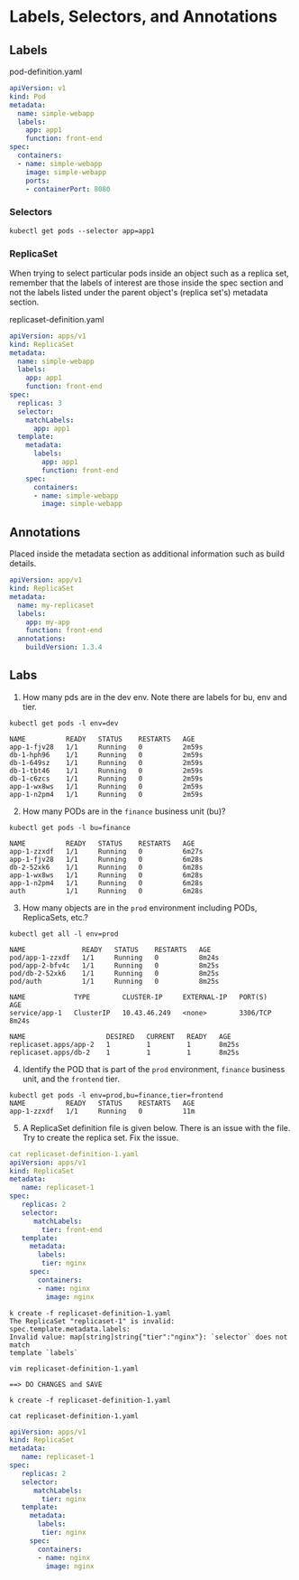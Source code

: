 # Labels, Selectors, and Annotations

## Labels

pod-definition.yaml
~~~yaml
apiVersion: v1
kind: Pod
metadata:
  name: simple-webapp
  labels:
    app: app1
    function: front-end
spec:
  containers:
  - name: simple-webapp
    image: simple-webapp
    ports:
    - containerPort: 8080
~~~

### Selectors

``` 
kubectl get pods --selector app=app1
```

### ReplicaSet

When trying to select particular pods inside an object such as a replica set, remember
that the labels of interest are those inside the spec section and not the labels 
listed under the parent object's (replica set's) metadata section.

replicaset-definition.yaml

~~~yaml
apiVersion: apps/v1
kind: ReplicaSet
metadata:
  name: simple-webapp
  labels: 
    app: app1
    function: front-end
spec:
  replicas: 3
  selector:
    matchLabels:
      app: app1
  template:
    metadata:
      labels:
        app: app1
        function: front-end
    spec:
      containers:
      - name: simple-webapp
        image: simple-webapp 
~~~

## Annotations

Placed inside the metadata section as additional information such as build details.

~~~yaml
apiVersion: app/v1
kind: ReplicaSet
metadata:
  name: my-replicaset
  labels:
    app: my-app
    function: front-end
  annotations:
    buildVersion: 1.3.4
~~~

## Labs

1. How many pds are in the dev env. Note there are labels for bu, env and tier.

``` 
kubectl get pods -l env=dev

NAME          READY   STATUS    RESTARTS   AGE
app-1-fjv28   1/1     Running   0          2m59s
db-1-hph96    1/1     Running   0          2m59s
db-1-649sz    1/1     Running   0          2m59s
db-1-tbt46    1/1     Running   0          2m59s
db-1-c6zcs    1/1     Running   0          2m59s
app-1-wx8ws   1/1     Running   0          2m59s
app-1-n2pm4   1/1     Running   0          2m59s
``` 


2. How many PODs are in the `finance` business unit (bu)?

``` 
kubectl get pods -l bu=finance

NAME          READY   STATUS    RESTARTS   AGE
app-1-zzxdf   1/1     Running   0          6m27s
app-1-fjv28   1/1     Running   0          6m28s
db-2-52xk6    1/1     Running   0          6m28s
app-1-wx8ws   1/1     Running   0          6m28s
app-1-n2pm4   1/1     Running   0          6m28s
auth          1/1     Running   0          6m28s
```

3. How many objects are in the `prod` environment including PODs, ReplicaSets, etc.?

``` 
kubectl get all -l env=prod

NAME              READY   STATUS    RESTARTS   AGE
pod/app-1-zzxdf   1/1     Running   0          8m24s
pod/app-2-bfv4c   1/1     Running   0          8m25s
pod/db-2-52xk6    1/1     Running   0          8m25s
pod/auth          1/1     Running   0          8m25s

NAME            TYPE        CLUSTER-IP     EXTERNAL-IP   PORT(S)    AGE
service/app-1   ClusterIP   10.43.46.249   <none>        3306/TCP   8m24s

NAME                    DESIRED   CURRENT   READY   AGE
replicaset.apps/app-2   1         1         1       8m25s
replicaset.apps/db-2    1         1         1       8m25s
```

4. Identify the POD that is part of the `prod` environment, `finance` business unit, and
the `frontend` tier.

``` 
kubectl get pods -l env=prod,bu=finance,tier=frontend
NAME          READY   STATUS    RESTARTS   AGE
app-1-zzxdf   1/1     Running   0          11m
```

5. A ReplicaSet definition file is given below. There is an issue with the file. Try to create
the replica set. Fix the issue.

~~~yaml
cat replicaset-definition-1.yaml 
apiVersion: apps/v1
kind: ReplicaSet
metadata:
   name: replicaset-1
spec:
   replicas: 2
   selector:
      matchLabels:
        tier: front-end
   template:
     metadata:
       labels:
        tier: nginx
     spec:
       containers:
       - name: nginx
         image: nginx
~~~

``` 
k create -f replicaset-definition-1.yaml 
The ReplicaSet "replicaset-1" is invalid: spec.template.metadata.labels: 
Invalid value: map[string]string{"tier":"nginx"}: `selector` does not match 
template `labels`
```

``` 
vim replicaset-definition-1.yaml

==> DO CHANGES and SAVE

k create -f replicaset-definition-1.yaml
```

``` 
cat replicaset-definition-1.yaml
```

~~~yaml 
apiVersion: apps/v1
kind: ReplicaSet
metadata:
   name: replicaset-1
spec:
   replicas: 2
   selector:
      matchLabels:
        tier: nginx
   template:
     metadata:
       labels:
        tier: nginx
     spec:
       containers:
       - name: nginx
         image: nginx
~~~